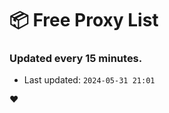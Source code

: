 # :package: Free Proxy List
### Updated every 15 minutes.

- Last updated: `2024-05-31 21:01`

:heart:

